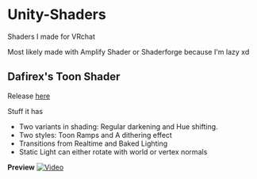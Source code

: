 # Unity-Shaders
Shaders I made for VRchat

Most likely made with Amplify Shader or Shaderforge because I'm lazy xd

## Dafirex's Toon Shader

Release [here](https://github.com/Dafirex/Unity-Shaders/releases)

Stuff it has
- Two variants in shading: Regular darkening and Hue shifting.
- Two styles: Toon Ramps and A dithering effect
- Transitions from Realtime and Baked Lighting
- Static Light can either rotate with world or vertex normals

**Preview**
[![Video](https://puu.sh/BFYaY/f601dc85c4.jpg)](https://streamable.com/qmk2q)

